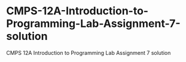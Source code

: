 # CMPS-12A-Introduction-to-Programming-Lab-Assignment-7-solution
CMPS 12A Introduction to Programming Lab Assignment 7 solution
